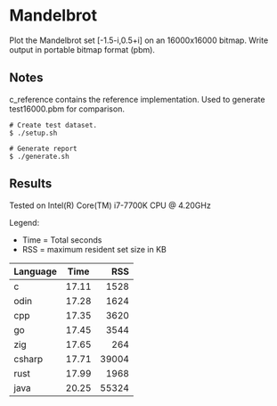 # Mandelbrot
Plot the Mandelbrot set [-1.5-i,0.5+i] on an 16000x16000 bitmap. Write output in portable bitmap format (pbm).

## Notes
c_reference contains the reference implementation. Used to generate test16000.pbm for comparison.

```
# Create test dataset.
$ ./setup.sh

# Generate report
$ ./generate.sh
```

## Results
Tested on Intel(R) Core(TM) i7-7700K CPU @ 4.20GHz

Legend:
* Time = Total seconds
* RSS = maximum resident set size in KB

| Language | Time  | RSS   |
| -------- | ----- | ----: |
| c        | 17.11 |  1528 |
| odin     | 17.28 |  1624 |
| cpp      | 17.35 |  3620 |
| go       | 17.45 |  3544 |
| zig      | 17.65 |   264 |
| csharp   | 17.71 | 39004 |
| rust     | 17.99 |  1968 |
| java     | 20.25 | 55324 |
